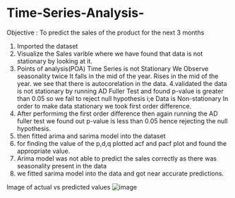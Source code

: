 # Time-Series-Analysis-

Objective : To predict the sales of the product for the next 3 months

1. Imported the dataset
2. Visualize the Sales varible where we have found that data is not stationary by looking at it.
3. Points of analysis(POA)
Time Series is not Stationary
We Observe seasonality twice
It falls in the mid of the year.
Rises in the mid of the year.
we see that there is autocorelation in the data.
4.validated the data is not stationary by running AD Fuller Test and found p-value is greater than 0.05 so we fail to reject null hypothesis i;e Data is Non-stationary
In order to make data stationary we took first order difference.
5. After performimg the first order difference then again running the AD fuller test we found out p-value is less than 0.05 hence rejecting the null hypothesis.
6. then fitted arima and sarima model into the dataset 
7. for finding the value of the p,d,q plotted acf and pacf plot and found the appropriate value.
8. Arima model was not able to predict the sales correctly as there was seasonality present in the data
9. we fitted sarima model into the data and got near accurate predictions.

Image of actual vs predicted values
![image](https://user-images.githubusercontent.com/107911669/196172609-122f8593-1ff6-4c02-9a40-0f702dcd8b17.png)
